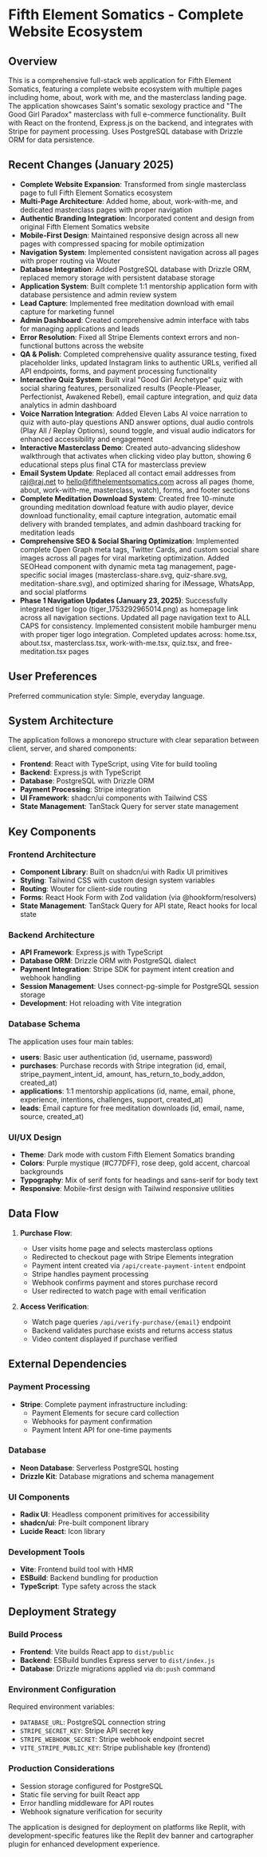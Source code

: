 # Fifth Element Somatics - Complete Website Ecosystem

## Overview

This is a comprehensive full-stack web application for Fifth Element Somatics, featuring a complete website ecosystem with multiple pages including home, about, work with me, and the masterclass landing page. The application showcases Saint's somatic sexology practice and "The Good Girl Paradox" masterclass with full e-commerce functionality. Built with React on the frontend, Express.js on the backend, and integrates with Stripe for payment processing. Uses PostgreSQL database with Drizzle ORM for data persistence.

## Recent Changes (January 2025)

- **Complete Website Expansion**: Transformed from single masterclass page to full Fifth Element Somatics ecosystem
- **Multi-Page Architecture**: Added home, about, work-with-me, and dedicated masterclass pages with proper navigation
- **Authentic Branding Integration**: Incorporated content and design from original Fifth Element Somatics website
- **Mobile-First Design**: Maintained responsive design across all new pages with compressed spacing for mobile optimization
- **Navigation System**: Implemented consistent navigation across all pages with proper routing via Wouter
- **Database Integration**: Added PostgreSQL database with Drizzle ORM, replaced memory storage with persistent database storage
- **Application System**: Built complete 1:1 mentorship application form with database persistence and admin review system
- **Lead Capture**: Implemented free meditation download with email capture for marketing funnel
- **Admin Dashboard**: Created comprehensive admin interface with tabs for managing applications and leads
- **Error Resolution**: Fixed all Stripe Elements context errors and non-functional buttons across the website
- **QA & Polish**: Completed comprehensive quality assurance testing, fixed placeholder links, updated Instagram links to authentic URLs, verified all API endpoints, forms, and payment processing functionality
- **Interactive Quiz System**: Built viral "Good Girl Archetype" quiz with social sharing features, personalized results (People-Pleaser, Perfectionist, Awakened Rebel), email capture integration, and quiz data analytics in admin dashboard
- **Voice Narration Integration**: Added Eleven Labs AI voice narration to quiz with auto-play questions AND answer options, dual audio controls (Play All / Replay Options), sound toggle, and visual audio indicators for enhanced accessibility and engagement
- **Interactive Masterclass Demo**: Created auto-advancing slideshow walkthrough that activates when clicking video play button, showing 6 educational steps plus final CTA for masterclass preview
- **Email System Update**: Replaced all contact email addresses from raj@raj.net to hello@fifthelementsomatics.com across all pages (home, about, work-with-me, masterclass, watch), forms, and footer sections
- **Complete Meditation Download System**: Created free 10-minute grounding meditation download feature with audio player, device download functionality, email capture integration, automatic email delivery with branded templates, and admin dashboard tracking for meditation leads
- **Comprehensive SEO & Social Sharing Optimization**: Implemented complete Open Graph meta tags, Twitter Cards, and custom social share images across all pages for viral marketing optimization. Added SEOHead component with dynamic meta tag management, page-specific social images (masterclass-share.svg, quiz-share.svg, meditation-share.svg), and optimized sharing for iMessage, WhatsApp, and social platforms
- **Phase 1 Navigation Updates (January 23, 2025)**: Successfully integrated tiger logo (tiger_1753292965014.png) as homepage link across all navigation sections. Updated all page navigation text to ALL CAPS for consistency. Implemented consistent mobile hamburger menu with proper tiger logo integration. Completed updates across: home.tsx, about.tsx, masterclass.tsx, work-with-me.tsx, quiz.tsx, and free-meditation.tsx pages

## User Preferences

Preferred communication style: Simple, everyday language.

## System Architecture

The application follows a monorepo structure with clear separation between client, server, and shared components:

- **Frontend**: React with TypeScript, using Vite for build tooling
- **Backend**: Express.js with TypeScript
- **Database**: PostgreSQL with Drizzle ORM
- **Payment Processing**: Stripe integration
- **UI Framework**: shadcn/ui components with Tailwind CSS
- **State Management**: TanStack Query for server state management

## Key Components

### Frontend Architecture
- **Component Library**: Built on shadcn/ui with Radix UI primitives
- **Styling**: Tailwind CSS with custom design system variables
- **Routing**: Wouter for client-side routing
- **Forms**: React Hook Form with Zod validation (via @hookform/resolvers)
- **State Management**: TanStack Query for API state, React hooks for local state

### Backend Architecture
- **API Framework**: Express.js with TypeScript
- **Database ORM**: Drizzle ORM with PostgreSQL dialect
- **Payment Integration**: Stripe SDK for payment intent creation and webhook handling
- **Session Management**: Uses connect-pg-simple for PostgreSQL session storage
- **Development**: Hot reloading with Vite integration

### Database Schema
The application uses four main tables:
- **users**: Basic user authentication (id, username, password)
- **purchases**: Purchase records with Stripe integration (id, email, stripe_payment_intent_id, amount, has_return_to_body_addon, created_at)
- **applications**: 1:1 mentorship applications (id, name, email, phone, experience, intentions, challenges, support, created_at)
- **leads**: Email capture for free meditation downloads (id, email, name, source, created_at)

### UI/UX Design
- **Theme**: Dark mode with custom Fifth Element Somatics branding
- **Colors**: Purple mystique (#C77DFF), rose deep, gold accent, charcoal backgrounds
- **Typography**: Mix of serif fonts for headings and sans-serif for body text
- **Responsive**: Mobile-first design with Tailwind responsive utilities

## Data Flow

1. **Purchase Flow**:
   - User visits home page and selects masterclass options
   - Redirected to checkout page with Stripe Elements integration
   - Payment intent created via `/api/create-payment-intent` endpoint
   - Stripe handles payment processing
   - Webhook confirms payment and stores purchase record
   - User redirected to watch page with email verification

2. **Access Verification**:
   - Watch page queries `/api/verify-purchase/{email}` endpoint
   - Backend validates purchase exists and returns access status
   - Video content displayed if purchase verified

## External Dependencies

### Payment Processing
- **Stripe**: Complete payment infrastructure including:
  - Payment Elements for secure card collection
  - Webhooks for payment confirmation
  - Payment Intent API for one-time payments

### Database
- **Neon Database**: Serverless PostgreSQL hosting
- **Drizzle Kit**: Database migrations and schema management

### UI Components
- **Radix UI**: Headless component primitives for accessibility
- **shadcn/ui**: Pre-built component library
- **Lucide React**: Icon library

### Development Tools
- **Vite**: Frontend build tool with HMR
- **ESBuild**: Backend bundling for production
- **TypeScript**: Type safety across the stack

## Deployment Strategy

### Build Process
- **Frontend**: Vite builds React app to `dist/public`
- **Backend**: ESBuild bundles Express server to `dist/index.js`
- **Database**: Drizzle migrations applied via `db:push` command

### Environment Configuration
Required environment variables:
- `DATABASE_URL`: PostgreSQL connection string
- `STRIPE_SECRET_KEY`: Stripe API secret key
- `STRIPE_WEBHOOK_SECRET`: Stripe webhook endpoint secret
- `VITE_STRIPE_PUBLIC_KEY`: Stripe publishable key (frontend)

### Production Considerations
- Session storage configured for PostgreSQL
- Static file serving for built React app
- Error handling middleware for API routes
- Webhook signature verification for security

The application is designed for deployment on platforms like Replit, with development-specific features like the Replit dev banner and cartographer plugin for enhanced development experience.